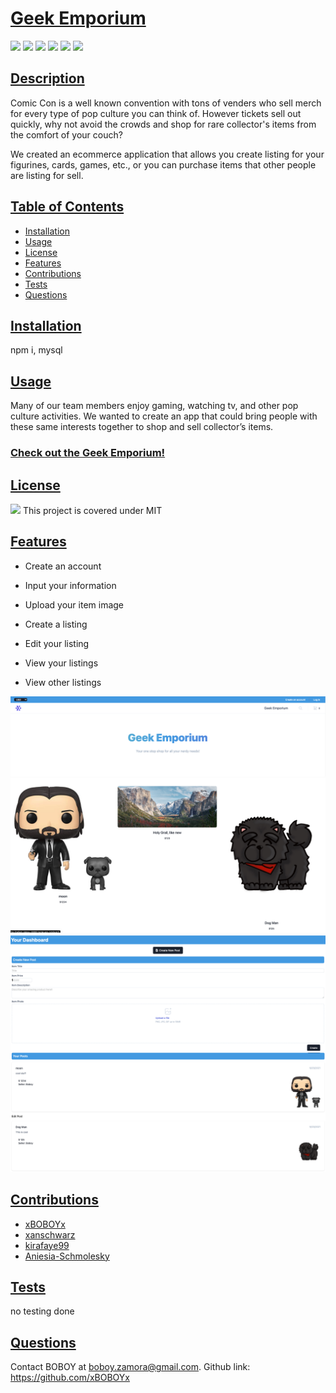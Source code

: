 # <ins>Geek Emporium</ins>

![](https://img.shields.io/badge/JavaScript-323330?style=for-the-badge&logo=javascript&logoColor=F7DF1E)
![](https://img.shields.io/badge/Node.js-43853D?style=for-the-badge&logo=node.js&logoColor=white)
![](https://img.shields.io/badge/Express.js-404D59?style=for-the-badge)
![](https://img.shields.io/badge/MySQL-00000F?style=for-the-badge&logo=mysql&logoColor=white)
![](https://img.shields.io/badge/-Sequelize-d3d3d3?style=for-the-badge&logo=sequelize&logoColor=52B0E7)
![](https://img.shields.io/badge/Heroku-430098?style=for-the-badge&logo=heroku&logoColor=white)

## <ins>Description</ins>

Comic Con is a well known convention with tons of venders who sell merch for every type of pop culture you can think of. However tickets sell out quickly, why not avoid the crowds and shop for rare collector's items from the comfort of your couch? 


We created an ecommerce application that allows you create listing for your figurines, cards, games, etc., or you can purchase items that other people are listing for sell.


## <ins>Table of Contents</ins>

- [Installation](#installation)
- [Usage](#usage)
- [License](#license)
- [Features](#features)
- [Contributions](#contributions)
- [Tests](#tests)
- [Questions](#questions)

## <ins>Installation</ins>

npm i, mysql

## <ins>Usage</ins>

Many of our team members enjoy gaming, watching tv, and other pop culture activities. We wanted to create an app that could bring people with these same interests together to shop and sell collector’s items.


### [Check out the Geek Emporium!](https://radiant-plateau-99993.herokuapp.com/)

## <ins>License</ins>

![](https://img.shields.io/badge/License-MIT%20-blue?style=flat-square)
This project is covered under MIT

## <ins>Features</ins>

- Create an account

- Input your information

- Upload your item image

- Create a listing

- Edit your listing

- View your listings

- View other listings

![](assets/geek-emporium.png)
![](assets/geek-emporium-items.png)
![](assets/dashboard.png)
![](assets/posts.png)
## <ins>Contributions

- [xBOBOYx](https://github.com/xBOBOYx)
- [xanschwarz](https://github.com/xanschwarz)
- [kirafaye99](https://github.com/kirafaye99)
- [Aniesia-Schmolesky](https://github.com/Aniesia-Schmolesky)
## <ins>Tests</ins>

no testing done

## <ins>Questions</ins>

Contact BOBOY at boboy.zamora@gmail.com. Github link: https://github.com/xBOBOYx
